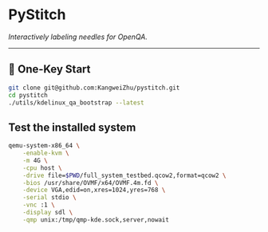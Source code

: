 # PyStitch

_Interactively labeling needles for OpenQA._

---

## 🚀 One-Key Start

```bash
git clone git@github.com:KangweiZhu/pystitch.git
cd pystitch
./utils/kdelinux_qa_bootstrap --latest
```

## Test the installed system
```bash
qemu-system-x86_64 \
    -enable-kvm \
    -m 4G \
    -cpu host \
    -drive file=$PWD/full_system_testbed.qcow2,format=qcow2 \
    -bios /usr/share/OVMF/x64/OVMF.4m.fd \
    -device VGA,edid=on,xres=1024,yres=768 \
    -serial stdio \
    -vnc :1 \
    -display sdl \
    -qmp unix:/tmp/qmp-kde.sock,server,nowait
```